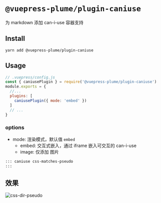 # `@vuepress-plume/plugin-caniuse`

为 markdown 添加 can-i-use 容器支持
## Install
```
yarn add @vuepress-plume/plugin-caniuse
```
## Usage
``` js
// .vuepress/config.js
const { caniusePlugin } = require('@vuepress-plume/plugin-caniuse')
module.exports = {
  //...
  plugins: [
    caniusePlugin({ mode: 'embed' })
  ]
  // ...
}
```

### options

- mode: 渲染模式，默认值 `embed`
  - embed: 交互式嵌入，通过 iframe 嵌入可交互的 can-i-use
  - image: 仅添加 图片

``` md
::: caniuse css-matches-pseudo
:::
```

## 效果

![css-dir-pseudo](https://caniuse.bitsofco.de/image/css-dir-pseudo.webp)

